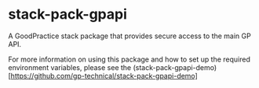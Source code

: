 # stack-pack-gpapi
A GoodPractice stack package that provides secure access to the main GP API.

For more information on using this package and how to set up the required environment variables, please see the (stack-pack-gpapi-demo)[https://github.com/gp-technical/stack-pack-gpapi-demo]

